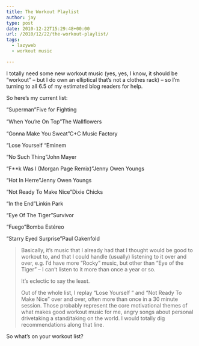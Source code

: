 ```yaml
---
title: The Workout Playlist
author: jay
type: post
date: 2010-12-22T15:29:48+00:00
url: /2010/12/22/the-workout-playlist/
tags:
  - lazyweb
  - workout music

---
```

I totally need some new workout music (yes, yes, I know, it should be “workout” &#8211; but I do own an elliptical that’s not a clothes rack) &#8211; so I’m turning to all 6.5 of my estimated blog readers for help.

So here’s my current list:

“Superman”Five for Fighting

“When You’re On Top”The Wallﬂowers

“Gonna Make You Sweat”C+C Music Factory

“Lose Yourself “Eminem

“No Such Thing”John Mayer

“F**k Was I (Morgan Page Remix)”Jenny Owen Youngs

“Hot In Herre”Jenny Owen Youngs

“Not Ready To Make Nice”Dixie Chicks

“In the End”Linkin Park

“Eye Of The Tiger”Survivor

“Fuego”Bomba Estéreo

“Starry Eyed Surprise”Paul Oakenfold

> Basically, it’s music that I already had that I thought would be good to workout to, and that I could handle (usually) listening to it over and over, e.g. I’d have more “Rocky” music, but other than “Eye of the Tiger” &#8211; I can’t listen to it more than once a year or so.
> 
> It’s eclectic to say the least.
> 
> Out of the whole list, I replay “Lose Yourself “ and “Not Ready To Make Nice” over and over, often more than once in a 30 minute session. Those probably represent the core motivational themes of what makes good workout music for me, angry songs about personal drivetaking a stand/taking on the world. I would totally dig recommendations along that line.

So what’s on your workout list?